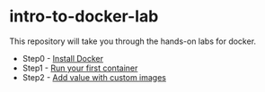 # intro-to-docker-lab

This repository will take you through the hands-on labs for docker.

- Step0 - [Install Docker](lab0.md)
- Step1 - [Run your first container](lab1.md)
- Step2 - [Add value with custom images](lab2.md)
